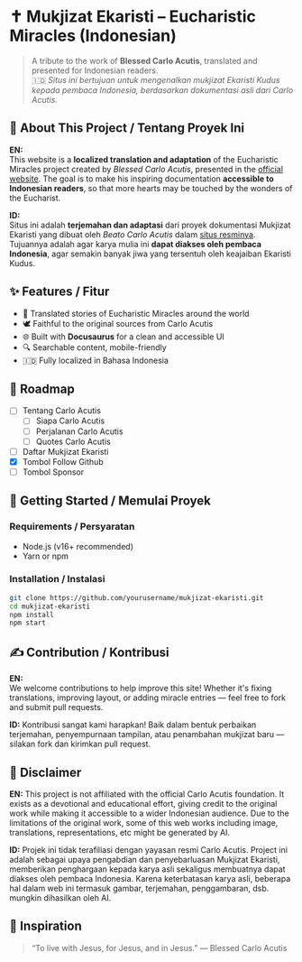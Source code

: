 # ✝️ Mukjizat Ekaristi – Eucharistic Miracles (Indonesian)

> A tribute to the work of **Blessed Carlo Acutis**, translated and presented for Indonesian readers.  
> 🇮🇩 *Situs ini bertujuan untuk mengenalkan mukjizat Ekaristi Kudus kepada pembaca Indonesia, berdasarkan dokumentasi asli dari Carlo Acutis.*

## 📖 About This Project / Tentang Proyek Ini

**EN:**  
This website is a **localized translation and adaptation** of the Eucharistic Miracles project created by *Blessed Carlo Acutis*, presented in the [official website](https://www.carloacutis.com/). The goal is to make his inspiring documentation **accessible to Indonesian readers**, so that more hearts may be touched by the wonders of the Eucharist.

**ID:**  
Situs ini adalah **terjemahan dan adaptasi** dari proyek dokumentasi Mukjizat Ekaristi yang dibuat oleh *Beato Carlo Acutis* dalam [situs resminya](https://www.carloacutis.com/). Tujuannya adalah agar karya mulia ini **dapat diakses oleh pembaca Indonesia**, agar semakin banyak jiwa yang tersentuh oleh keajaiban Ekaristi Kudus.

## ✨ Features / Fitur

- 📜 Translated stories of Eucharistic Miracles around the world  
- 🕊️ Faithful to the original sources from Carlo Acutis  
- 🌐 Built with **Docusaurus** for a clean and accessible UI  
- 🔍 Searchable content, mobile-friendly  
- 🇮🇩 Fully localized in Bahasa Indonesia

## 📍 Roadmap
- [ ] Tentang Carlo Acutis
    - [ ] Siapa Carlo Acutis
    - [ ] Perjalanan Carlo Acutis
    - [ ] Quotes Carlo Acutis
- [ ] Daftar Mukjizat Ekaristi
- [x] Tombol Follow Github
- [ ] Tombol Sponsor

## 🚀 Getting Started / Memulai Proyek

### Requirements / Persyaratan
- Node.js (v16+ recommended)
- Yarn or npm

### Installation / Instalasi

```bash
git clone https://github.com/yourusername/mukjizat-ekaristi.git
cd mukjizat-ekaristi
npm install
npm start
```

## ✍️ Contribution / Kontribusi

**EN:**  
We welcome contributions to help improve this site! Whether it's fixing translations, improving layout, or adding miracle entries — feel free to fork and submit pull requests.

**ID:** 
Kontribusi sangat kami harapkan! Baik dalam bentuk perbaikan terjemahan, penyempurnaan tampilan, atau penambahan mukjizat baru — silakan fork dan kirimkan pull request.

## 🙏 Disclaimer

**EN:**
This project is not affiliated with the official Carlo Acutis foundation.
It exists as a devotional and educational effort, giving credit to the original work while making it accessible to a wider Indonesian audience.
Due to the limitations of the original work, some of this web works including image, translations, representations, etc might be generated by AI.

**ID:** 
Projek ini tidak terafiliasi dengan yayasan resmi Carlo Acutis.
Project ini adalah sebagai upaya pengabdian dan penyebarluasan Mukjizat Ekaristi, memberikan penghargaan kepada karya asli sekaligus membuatnya dapat diakses oleh pembaca Indonesia.
Karena keterbatasan karya asli, beberapa hal dalam web ini termasuk gambar, terjemahan, penggambaran, dsb. mungkin dihasilkan oleh AI.

## 💖 Inspiration
> “To live with Jesus, for Jesus, and in Jesus.”
> — Blessed Carlo Acutis